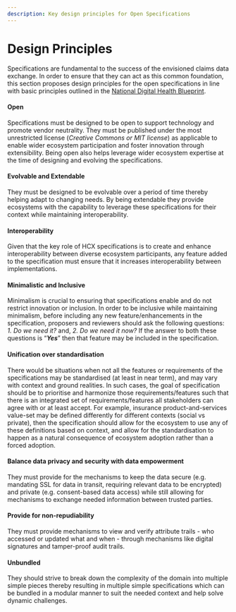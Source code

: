 ```yaml
---
description: Key design principles for Open Specifications
---
```


# Design Principles

Specifications are fundamental to the success of the envisioned claims data exchange. In order to ensure that they can act as this common foundation, this section proposes design principles for the open specifications in line with basic principles outlined in the [National Digital Health Blueprint](https://main.mohfw.gov.in/sites/default/files/Final%20NDHB%20report\_0.pdf).

#### Open

Specifications must be designed to be open to support technology and promote vendor neutrality. They must be published under the most unrestricted license (_Creative Commons or MIT license_) as applicable to enable wider ecosystem participation and foster innovation through extensibility. Being open also helps leverage wider ecosystem expertise at the time of designing and evolving the specifications.

#### Evolvable and Extendable

They must be designed to be evolvable over a period of time thereby helping adapt to changing needs. By being extendable they provide ecosystems with the capability to leverage these specifications for their context while maintaining interoperability.

#### Interoperability

Given that the key role of HCX specifications is to create and enhance interoperability between diverse ecosystem participants, any feature added to the specification must ensure that it increases interoperability between implementations.

#### Minimalistic and Inclusive

Minimalism is crucial to ensuring that specifications enable and do not restrict innovation or inclusion. In order to be inclusive while maintaining minimalism, before including any new feature/enhancements in the specification, proposers and reviewers should ask the following questions: _1. Do we need it?_ and, _2. Do we need it now?_ If the answer to both these questions is “_**Yes**_” then that feature may be included in the specification.

#### Unification over standardisation

There would be situations when not all the features or requirements of the specifications may be standardised (at least in near term), and may vary with context and ground realities. In such cases, the goal of specification should be to prioritise and harmonize those requirements/features such that there is an integrated set of requirements/features all stakeholders can agree with or at least accept. For example, insurance product-and-services value-set may be defined differently for different contexts (social vs private), then the specification should allow for the ecosystem to use any of these definitions based on context, and allow for the standardisation to happen as a natural consequence of ecosystem adoption rather than a forced adoption.

#### Balance data privacy and security with data empowerment

They must provide for the mechanisms to keep the data secure (e.g. mandating SSL for data in transit, requiring relevant data to be encrypted) and private (e.g. consent-based data access) while still allowing for mechanisms to exchange needed information between trusted parties.

#### Provide for non-repudiability

They must provide mechanisms to view and verify attribute trails - who accessed or updated what and when - through mechanisms like digital signatures and tamper-proof audit trails.

#### Unbundled

They should strive to break down the complexity of the domain into multiple simple pieces thereby resulting in multiple simple specifications which can be bundled in a modular manner to suit the needed context and help solve dynamic challenges.

